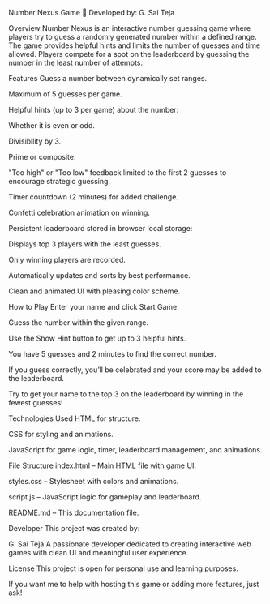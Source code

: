 Number Nexus Game 🎯
Developed by: G. Sai Teja

Overview
Number Nexus is an interactive number guessing game where players try to guess a randomly generated number within a defined range. The game provides helpful hints and limits the number of guesses and time allowed. Players compete for a spot on the leaderboard by guessing the number in the least number of attempts.

Features
Guess a number between dynamically set ranges.

Maximum of 5 guesses per game.

Helpful hints (up to 3 per game) about the number:

Whether it is even or odd.

Divisibility by 3.

Prime or composite.

"Too high" or "Too low" feedback limited to the first 2 guesses to encourage strategic guessing.

Timer countdown (2 minutes) for added challenge.

Confetti celebration animation on winning.

Persistent leaderboard stored in browser local storage:

Displays top 3 players with the least guesses.

Only winning players are recorded.

Automatically updates and sorts by best performance.

Clean and animated UI with pleasing color scheme.

How to Play
Enter your name and click Start Game.

Guess the number within the given range.

Use the Show Hint button to get up to 3 helpful hints.

You have 5 guesses and 2 minutes to find the correct number.

If you guess correctly, you’ll be celebrated and your score may be added to the leaderboard.

Try to get your name to the top 3 on the leaderboard by winning in the fewest guesses!

Technologies Used
HTML for structure.

CSS for styling and animations.

JavaScript for game logic, timer, leaderboard management, and animations.

File Structure
index.html – Main HTML file with game UI.

styles.css – Stylesheet with colors and animations.

script.js – JavaScript logic for gameplay and leaderboard.

README.md – This documentation file.

Developer
This project was created by:

G. Sai Teja
A passionate developer dedicated to creating interactive web games with clean UI and meaningful user experience.

License
This project is open for personal use and learning purposes.

If you want me to help with hosting this game or adding more features, just ask!

